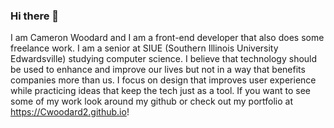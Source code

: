 ### Hi there 👋
I am Cameron Woodard and I am a front-end developer that also does some freelance work. I am a senior at SIUE (Southern Illinois University Edwardsville) studying computer science. I believe that technology should be used to enhance and improve our lives but not in a way that benefits companies more than us. I focus on design that improves user experience while practicing ideas that keep the tech just as a tool. If you want to see some of my work look around my github or check out my portfolio at https://Cwoodard2.github.io!

<!--
**Cwoodard2/Cwoodard2** is a ✨ _special_ ✨ repository because its `README.md` (this file) appears on your GitHub profile.

Here are some ideas to get you started:

- 🔭 I’m currently working on ...
- 🌱 I’m currently learning ...
- 👯 I’m looking to collaborate on ...
- 🤔 I’m looking for help with ...
- 💬 Ask me about ...
- 📫 How to reach me: ...
- 😄 Pronouns: ...
- ⚡ Fun fact: ...
-->
